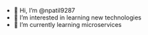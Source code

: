 - 👋 Hi, I’m @npatil9287
- 👀 I’m interested in learning new technologies
- 🌱 I’m currently learning microservices

<!---
npatil9287/npatil9287 is a ✨ special ✨ repository because its `README.md` (this file) appears on your GitHub profile.
You can click the Preview link to take a look at your changes.
--->
